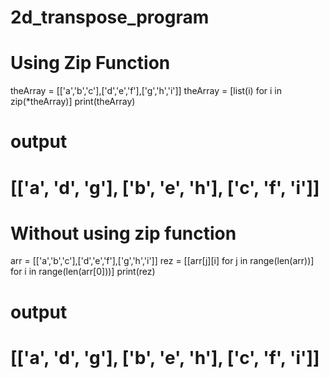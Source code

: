 # 2d_transpose_program

# Using Zip Function 

theArray = [['a','b','c'],['d','e','f'],['g','h','i']]
theArray = [list(i) for i in zip(*theArray)]
print(theArray)
# output
# [['a', 'd', 'g'], ['b', 'e', 'h'], ['c', 'f', 'i']]



# Without using zip function


arr = [['a','b','c'],['d','e','f'],['g','h','i']] 
rez = [[arr[j][i] for j in range(len(arr))] for i in range(len(arr[0]))] 
print(rez)
# output
# [['a', 'd', 'g'], ['b', 'e', 'h'], ['c', 'f', 'i']]
